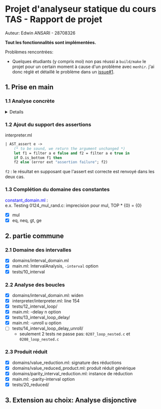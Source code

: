 # Projet d'analyseur statique du cours TAS - Rapport de projet
Auteur: Edwin ANSARI - 28708326

**Tout les fonctionnalités sont implémentées.**

Problèmes rencontrées: 
- Quelques étudiants (y compris moi) non pas réussi a `build/make` le projet pour un certain moment à cause d'un problème avec `menhir`. j'ai donc réglé et détaillé le problème dans un [issue#1](https://stl.algo-prog.info/tas-2021oct/projet-tas/-/issues/1).

## 1. Prise en main

### 1.1 Analyse concrète
<details>

> 1.1.1 Quelles est la sémantique de l'instruction rand(l,h) dans un programme ? quel est le résultat attendu de l'interprète?

`rand` est utilisé pour représenter un bou de code/fonction complexe ou avec résultat imprévisible par example un `input`. Donc on suppose une intervalle `[l,h]` de valeurs possible.  
Dans le cas de l'interpréteur *`concret`* on attend que l'analyse induit les résultats pour tout execution possible du programme donc pour une variable à valeurs dans `[l,h]` on aura `(h-l+1)` valeurs possible.

> 1.1.2. Sous quelles conditions l'exécution d'un programme s'arrête-t-elle ? quel est alors le résultat
de l'interprète ?

Dans le cas d'un `assert false` ou bien la fin d'un programme avec instruction `halt` => environnement vide.

> 1.1.3. Si le programme comporte une boucle infinie, est-il possible que l'interprète termine tout de même ? dans quels cas ?

Oui dans le cas ou l'interpréteur utilise `join` ou `widen` pour accélérer la convergence de l'environnement d'une boucle et de trouver un `fixpoint`.
</details>

### 1.2 Ajout du support des assertions
interpreter.ml
```ml
| AST_assert e ->
    (* to be sound, we return the argument unchanged *)
    let f1 = filter a e false and f2 = filter a e true in
    if D.is_bottom f1 then        
    f2 else (error ext "assertion failure"; f2)
```
`f2` : le résultat en supposant que l'assert est correcte est renvoyé dans les deux cas.

### 1.3 Complétion du domaine des constantes
<span style="color:blue"> constant_domain.ml </span>:  
e.x. Testing 0124_mul_rand.c: imprecision pour mul, TOP * {0} = {0}
- [x] mul
- [x] eq, neq, gt, ge

## 2. partie commune

### 2.1 Domaine des intervalles
- [x] domains/interval_domain.ml
- [x] main.ml: IntervalAnalysis, `-interval` option
- [x] tests/10_interval

### 2.2 Analyse des boucles
- [x] domains/interval_domain.ml: widen
- [x] interpreter/interpreter.ml: line 154
- [x] tests/12_interval_loop/
- [x] main.ml: -delay n option
- [x] tests/13_interval_loop_delay/
- [x] main.ml: -unroll u option
- [ ] tests/14_interval_loop_delay_unroll/ 
  - seulement 2 tests ne passe pas:
    `0207_loop_nested.c` et `0208_loop_nested.c`

### 2.3 Produit réduit
- [x] domains/value_reduction.ml: signature des réductions
- [x] domains/value_reduced_product.ml: produit réduit générique
- [x] domains/parity_interval_reduction.ml: instance de réduction
- [x] main.ml: -parity-interval option
- [x] tests/20_reduced/

## 3. Extension au choix: **Analyse disjonctive**